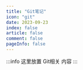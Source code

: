 ```yaml
---
title: "Git笔记"
icon: "git"
date: 2023-09-23
index: false
article: false
comment: false
pageInfo: false
---
```

:::info
这里放置 Git相关 内容
:::

<AutoCatalog />
